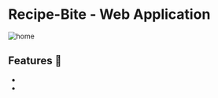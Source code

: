 # **Recipe-Bite** - Web Application

![home](https://github.com/nimitbisht/Recipe-Bite_Web_Application/assets/157360261/706197bf-265c-4531-a548-5ff88743825d)

## Features 🎩
- 
- 
